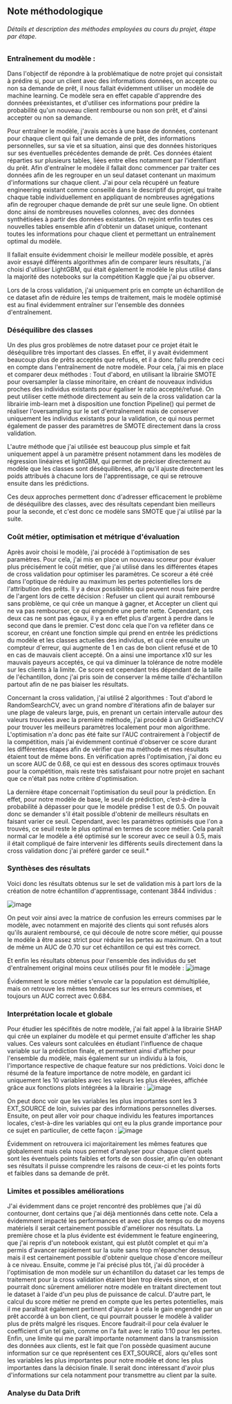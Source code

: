 ## Note méthodologique

###### Détails et description des méthodes employées au cours du projet, étape par étape.



### Entraînement du modèle :

Dans l'objectif de répondre à la problématique de notre projet qui consistait à prédire si, pour un client avec des informations données,
on accepte ou non sa demande de prêt, il nous fallait évidemment utiliser un modèle de machine learning. Ce modèle sera en effet capable d'apprendre des données
préexistantes, et d'utiliser ces informations pour prédire la probabilité qu'un nouveau client rembourse ou non son prêt, et d'ainsi accepter ou non sa demande.

Pour entraîner le modèle, j'avais accès à une base de données, contenant pour chaque client qui fait une demande de prêt, des informations personnelles, sur sa vie et sa situation, ainsi que des données historiques sur ses éventuelles précédentes demande de prêt. Ces données étaient réparties sur plusieurs tables, liées entre elles notamment par l'identifiant du prêt. Afin d'entraîner le modèle il fallait donc commencer par traiter ces données afin de les regrouper en un seul dataset contenant un maximum d'informations sur chaque client. J'ai pour cela récupéré un feature engineering existant comme conseillé dans le descriptif du projet, qui traite chaque table individuellement en appliquant de nombreuses agrégations afin de regrouper chaque demande de prêt sur une seule ligne. On obtient donc ainsi de nombreuses nouvelles colonnes, avec des données synthétisées à partir des données existantes. On rejoint enfin toutes ces nouvelles tables ensemble afin d'obtenir un dataset unique, contenant toutes les informations pour chaque client et permettant un entraînement optimal du modèle.

Il fallait ensuite évidemment choisir le meilleur modèle possible, et après avoir essayé différents algorithmes afin de comparer leurs résultats, j'ai choisi d'utiliser LightGBM, qui était également le modèle le plus utilisé dans la majorité des notebooks sur la compétition Kaggle que j'ai pu observer. 

Lors de la cross validation, j'ai uniquement pris en compte un échantillon de ce dataset afin de réduire les temps de traitement, mais le modèle optimisé est au final évidemment entraîner sur l'ensemble des données d'entraînement.

  

### Déséquilibre des classes

Un des plus gros problèmes de notre dataset pour ce projet était le déséquilibre très important des classes. En effet, il y avait évidemment beaucoup plus de prêts acceptés que refusés, et il a donc fallu prendre ceci en compte dans l'entraînement de notre modèle. 
Pour cela, j'ai mis en place et comparer deux méthodes : Tout d'abord, en utilisant la librairie SMOTE pour oversampler la classe minoritaire, en créant de nouveaux individus proches des individus existants pour égaliser le ratio accepté/refusé. On peut utiliser cette méthode directement au sein de la cross validation car la librairie imb-learn met à disposition une fonction Pipeline() qui permet de réaliser l'oversampling sur le set d'entraînement mais de conserver uniquement les individus existants pour la validation, ce qui nous permet également de passer des paramètres de SMOTE directement dans la cross validation.

L'autre méthode que j'ai utilisée est beaucoup plus simple et fait uniquement appel à un paramètre présent notamment dans les modèles de régression linéaires et lightGBM, qui permet de préciser directement au modèle que les classes sont déséquilibrées, afin qu'il ajuste directement les poids attribués à chacune lors de l'apprentissage, ce qui se retrouve ensuite dans les prédictions.

Ces deux approches permettent donc d'adresser efficacement le problème de déséquilibre des classes, avec des résultats cependant bien meilleurs pour la seconde, et c'est donc ce modèle sans SMOTE que j'ai utilisé par la suite.



### Coût métier, optimisation et métrique d'évaluation

Après avoir choisi le modèle, j'ai procédé à l'optimisation de ses paramètres. Pour cela, j'ai mis en place un nouveau scoreur pour évaluer plus précisément le coût métier, que j'ai utilisé dans les différentes étapes de cross validation pour optimiser les paramètres.
Ce scoreur a été créé dans l'optique de réduire au maximum les pertes potentielles lors de l'attribution des prêts. Il y a deux possibilités qui peuvent nous faire perdre de l'argent lors de cette décision : Refuser un client qui aurait remboursé sans problème, ce qui crée un manque à gagner, et Accepter un client qui ne va pas rembourser, ce qui engendre une perte nette. Cependant, ces deux cas ne sont pas égaux, il y a en effet plus d'argent à perdre dans le second que dans le premier. C'est donc cela que l'on va refléter dans ce scoreur, en créant une fonction simple qui prend en entrée les prédictions du modèle et les classes actuelles des individus, et qui crée ensuite un compteur d'erreur, qui augmente de 1 en cas de bon client refusé et de 10 en cas de mauvais client accepté. On a ainsi une importance x10 sur les mauvais payeurs acceptés, ce qui va diminuer la tolérance de notre modèle sur les clients à la limite. Ce score est cependant très dépendant de la taille de l'échantillon, donc j'ai pris soin de conserver la même taille d'échantillon partout afin de ne pas biaiser les résultats.

Concernant la cross validation, j'ai utilisé 2 algorithmes : Tout d'abord le RandomSearchCV, avec un grand nombre d'itérations afin de balayer sur une plage de valeurs large, puis, en prenant un certain intervalle autour des valeurs trouvées avec la première méthode, j'ai procédé à un GridSearchCV pour trouver les meilleurs paramètres localement pour mon algorithme. L'optimisation n'a donc pas été faite sur l'AUC contrairement à l'objectif de la compétition, mais j'ai évidemment continué d'observer ce score durant les différentes étapes afin de vérifier que ma méthode et mes résultats étaient tout de même bons. En vérification après l'optimisation, j'ai donc eu un score AUC de 0.68, ce qui est en dessous des scores optimaux trouvés pour la compétition, mais reste très satisfaisant pour notre projet en sachant que ce n'était pas notre critère d'optimisation.

La dernière étape concernait l'optimisation du seuil pour la prédiction. En effet, pour notre modèle de base, le seuil de prédiction, c’est-à-dire la probabilité à dépasser pour que le modèle prédise 1 est de 0.5. On pouvait donc se demander s'il était possible d'obtenir de meilleurs résultats en faisant varier ce seuil. Cependant, avec les paramètres optimisés que l'on a trouvés, ce seuil reste le plus optimal en termes de score métier. Cela paraît normal car le modèle a été optimisé sur le scoreur avec ce seuil à 0.5, mais il était compliqué de faire intervenir les différents seuils directement dans la cross validation donc j'ai préféré garder ce seuil.*



### Synthèses des résultats 

Voici donc les résultats obtenus sur le set de validation mis à part lors de la création de notre échantillon d'apprentissage, contenant 3844 individus :

![image](https://github.com/Haelios/Projet_7_OC/assets/133202042/0f422995-dd60-49d7-b054-8dc756157d1f)

On peut voir ainsi avec la matrice de confusion les erreurs commises par le modèle, avec notamment en majorité des clients qui sont refusés alors qu'ils auraient remboursé, ce qui découle de notre score métier, qui pousse le modèle à être assez strict pour réduire les pertes au maximum. On a tout de même un AUC de 0.70 sur cet échantillon ce qui est très correct.

Et enfin les résultats obtenus pour l'ensemble des individus du set d'entraînement original moins ceux utilisés pour fit le modèle :
![image](https://github.com/Haelios/Projet_7_OC/assets/133202042/8019f0a7-1dd7-4b6b-959a-9d05571ebdab)

Évidemment le score métier s'envole car la population est démultipliée, mais on retrouve les mêmes tendances sur les erreurs commises, et toujours un AUC correct avec 0.684.


### Interprétation locale et globale

Pour étudier les spécifités de notre modèle, j'ai fait appel à la librairie SHAP qui crée un explainer du modèle et qui permet ensuite d'afficher les shap values. Ces valeurs sont calculées en étudiant l'influence de chaque variable sur la prédiction finale, et permettent ainsi d'afficher pour l'ensemble du modèle, mais également sur un individu à la fois, l'importance respective de chaque feature sur nos prédictions.
Voici donc le résumé de la feature importance de notre modèle, en gardant ici uniquement les 10 variables avec les valeurs les plus élevées, affichée grâce aux fonctions plots intégrées à la librairie :
![image](https://github.com/Haelios/Projet_7_OC/assets/133202042/160e46b3-4ced-4057-a4be-70bcc19931ff)

On peut donc voir que les variables les plus importantes sont les 3 EXT_SOURCE de loin, suivies par des informations personnelles diverses.
Ensuite, on peut aller voir pour chaque individu les features importances locales, c’est-à-dire les variables qui ont eu la plus grande importance pour ce sujet en particulier, de cette façon :
![image](https://github.com/Haelios/Projet_7_OC/assets/133202042/6a2666dc-2f22-49c2-885b-7e2359858ed4)

Évidemment on retrouvera ici majoritairement les mêmes features que globalement mais cela nous permet d'analyser pour chaque client quels sont les éventuels points faibles et forts de son dossier, afin qu'en obtenant ses résultats il puisse comprendre les raisons de ceux-ci et les points forts et faibles dans sa demande de prêt.


### Limites et possibles améliorations

J'ai évidemment dans ce projet rencontré des problèmes que j'ai dû contourner, dont certains que j'ai déjà mentionnés dans cette note. Cela a évidemment impacté les performances et avec plus de temps ou de moyens matériels il serait certainement possible d'améliorer nos résultats. La première chose et la plus évidente est évidemment le feature engineering, que j'ai repris d'un notebook existant, qui est plutôt complet et qui m'a permis d'avancer rapidement sur la suite sans trop m'épancher dessus, mais il est certainement possible d'obtenir quelque chose d'encore meilleur à ce niveau. Ensuite, comme je l'ai précisé plus tôt, j'ai dû procéder à l'optimisation de mon modèle sur un échantillon du dataset car les temps de traitement pour la cross validation étaient bien trop élevés sinon, et on pourrait donc sûrement améliorer notre modèle en traitant directement tout le dataset à l'aide d'un peu plus de puissance de calcul. D'autre part, le calcul du score métier ne prend en compte que les pertes potentielles, mais il me paraîtrait également pertinent d'ajouter à cela le gain engendré par un prêt accordé à un bon client, ce qui pourrait pousser le modèle à valider plus de prêts malgré les risques. Encore faudrait-il pour cela évaluer le coefficient d'un tel gain, comme on l'a fait avec le ratio 1:10 pour les pertes.
Enfin, une limite qui me paraît importante notamment dans la transmission des données aux clients, est le fait que l'on possède quasiment aucune information sur ce que représentent ces EXT_SOURCE, alors qu'elles sont les variables les plus importantes pour notre modèle et donc les plus importantes dans la décision finale. Il serait donc intéressant d'avoir plus d'informations sur cela notamment pour transmettre au client par la suite.



### Analyse du Data Drift





